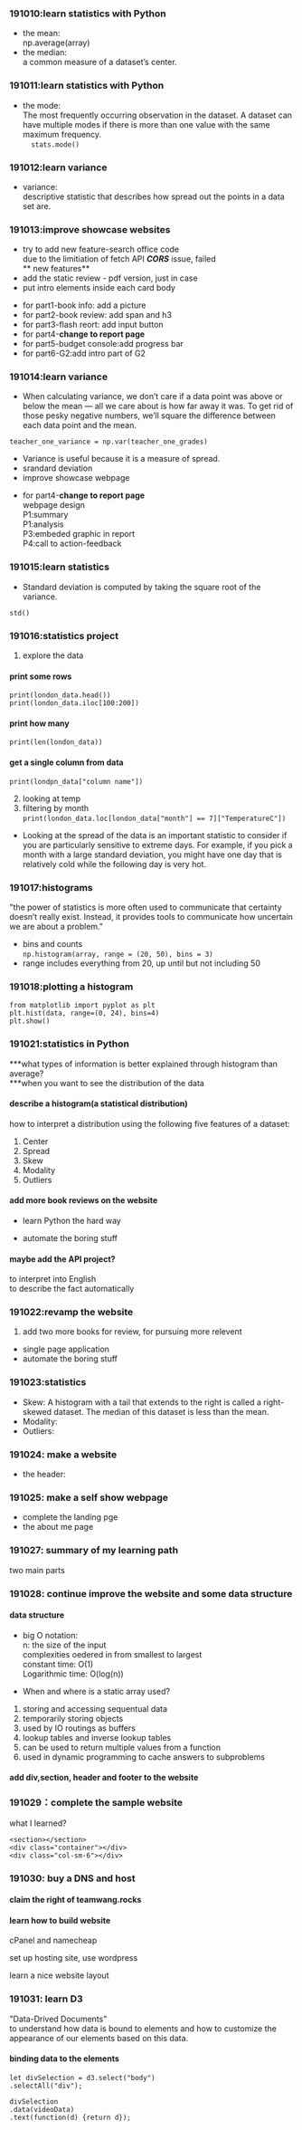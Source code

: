 ### 191010:learn statistics with Python  
* the mean:  
np.average(array)  
* the median:  
a common measure of a dataset’s center.  

### 191011:learn statistics with Python  
* the mode:  
The most frequently occurring observation in the dataset. A dataset can have multiple modes if there is more than one value with the same maximum frequency.  
`  
stats.mode()  
`
### 191012:learn variance  
* variance:  
descriptive statistic that describes how spread out the points in a data set are.  

### 191013:improve showcase websites  
* try to add new feature-search office code  
due to the limitiation of fetch API ***CORS*** issue, failed  
** new features**  
* add the static review - pdf version, just in case  
* put intro elements inside each card body  
- for part1-book info: add a picture  
- for part2-book review: add span and h3  
- for part3-flash reort: add input button  
- for part4-**change to report page**  
- for part5-budget console:add progress bar  
- for part6-G2:add intro part of G2  

### 191014:learn variance  
* When calculating variance, we don’t care if a data point was above or below the mean — all we care about is how far away it was. To get rid of those pesky negative numbers, we’ll square the difference between each data point and the mean.  
```  
teacher_one_variance = np.var(teacher_one_grades)  
```  
* Variance is useful because it is a measure of spread.   
* srandard deviation  
* improve showcase webpage  
- for part4-**change to report page**  
webpage design  
P1:summary  
P1:analysis  
P3:embeded graphic in report  
P4:call to action-feedback  

### 191015:learn statistics  
* Standard deviation is computed by taking the square root of the variance.  
```  
std()  
```  
### 191016:statistics project  
1. explore the data  
#### print some rows  
```  
print(london_data.head())  
print(london_data.iloc[100:200])   
```  
#### print how many  
`print(len(london_data))`  
#### get a single column from data  
`print(londpn_data["column name"])`  

2. looking at temp  
3. filtering by month  
`print(london_data.loc[london_data["month"] == 7]["TemperatureC"])`  
* Looking at the spread of the data is an important statistic to consider if you are particularly sensitive to extreme days. For example, if you pick a month with a large standard deviation, you might have one day that is relatively cold while the following day is very hot.  
### 191017:histograms  
"the power of statistics is more often used to communicate that certainty doesn’t really exist. Instead, it provides tools to communicate how uncertain we are about a problem."  
* bins and counts  
`np.histogram(array, range = (20, 50), bins = 3)`  
* range includes everything from 20, up until but not including 50  

### 191018:plotting a histogram  
```
from matplotlib import pyplot as plt  
plt.hist(data, range=(0, 24), bins=4)  
plt.show()  
```

### 191021:statistics in Python  
***what types of information is better explained through histogram than average?  
***when you want to see the distribution of the data  

#### describe a histogram(a statistical distribution)  
how to interpret a distribution using the following five features of a dataset:

1. Center
2. Spread
3. Skew
4. Modality
5. Outliers

#### add more book reviews on the website  
- learn Python the hard way  

- automate the boring stuff  

#### maybe add the API project?  
to interpret into English  
to describe the fact automatically  

### 191022:revamp the website  
1. add two more books for review, for pursuing more relevent  
- single page application  
- automate the boring stuff  

### 191023:statistics  
* Skew: A histogram with a tail that extends to the right is called a right-skewed dataset. The median of this dataset is less than the mean.  
* Modality:   
* Outliers:  

### 191024: make a website  
* the header: 

### 191025: make a self show webpage  
- complete the landing pge  
- the about me page  

### 191027: summary of my learning path  
two main parts

### 191028: continue improve the website and some data structure  
#### data structure  
* big O notation:  
n: the size of the input  
complexities oedered in from smallest to largest  
constant time: O(1)  
Logarithmic time: O(log(n))  

* When and where is a static array used?  
1. storing and accessing sequentual data  
2. temporarily storing objects  
3. used by IO routings as buffers  
4. lookup tables and inverse lookup tables  
5. can be used to return multiple values from a function  
6. used in dynamic programming to cache answers to subproblems  

#### add div,section, header and footer to the website  

### 191029：complete the sample website
what I learned?  
```
<section></section>
<div class="container"></div>
<div class="col-sm-6"></div>
```  

### 191030: buy a DNS and host
#### claim the right of teamwang.rocks  

#### learn how to build website  
cPanel and namecheap  

set up hosting site, use wordpress  

learn a nice website layout  

### 191031: learn D3  
"Data-Drived Documents"  
to understand how data is bound to elements and how to customize the appearance of our elements based on this data.  
#### binding data to the elements  
```  
let divSelection = d3.select("body")
.selectAll("div");  

divSelection
.data(videoData)
.text(function(d) {return d});  
```  
